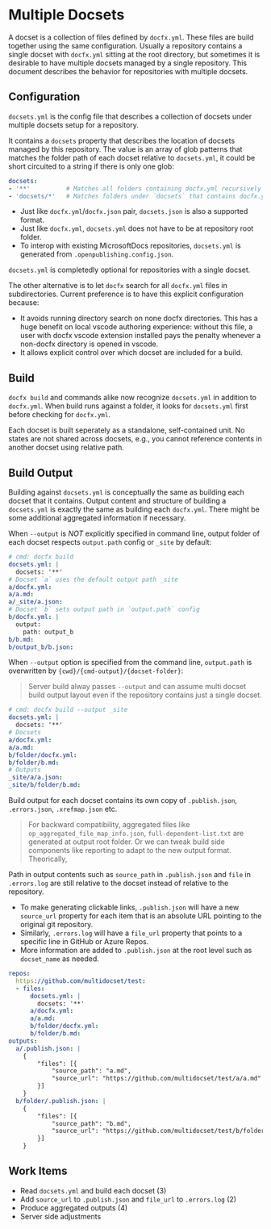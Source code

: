 # Multiple Docsets

A docset is a collection of files defined by `docfx.yml`. These files are build together using the same configuration. Usually a repository contains a single docset with `docfx.yml` sitting at the root directory, but sometimes it is desirable to have multiple docsets managed by a single repository.
This document describes the behavior for repositories with multiple docsets.

## Configuration

`docsets.yml` is the config file that describes a collection of docsets under multiple docsets setup for a repository. 

It contains a `docsets` property that describes the location of docsets managed by this repository. The value is an array of glob patterns that matches the folder path of each docset relative to `docsets.yml`, it could be short circuited to a string if there is only one glob:

```yml
docsets:
- '**'          # Matches all folders containing docfx.yml recursively
- 'docsets/*'   # Matches folders under `docsets` that contains docfx.yml
```

- Just like `docfx.yml`/`docfx.json` pair, `docsets.json` is also a supported format.
- Just like `docfx.yml`, `docsets.yml` does not have to be at repository root folder.
- To interop with existing MicrosoftDocs repositories, `docsets.yml` is generated from `.openpublishing.config.json`.

`docsets.yml` is completedly optional for repositories with a single docset.

The other alternative is to let `docfx` search for all `docfx.yml` files in subdirectories. Current preference is to have this explicit configuration because:
  - It avoids running directory search on none docfx directories. This has a huge benefit on local vscode authoring experience:
    without this file, a user with docfx vscode extension installed pays the penalty whenever a non-docfx directory is opened in vscode.
  - It allows explicit control over which docset are included for a build.

## Build

`docfx build` and commands alike now recognize `docsets.yml` in addition to `docfx.yml`. When build runs against a folder, it looks for `docsets.yml` first before checking for `docfx.yml`.

Each docset is built seperately as a standalone, self-contained unit. No states are not shared across docsets, e.g., you cannot reference contents in another docset using relative path.

## Build Output

Building against `docsets.yml` is conceptually the same as building each docset that it contains. Output content and structure of building a `docsets.yml` is exactly the same as building each `docfx.yml`. There might be some additional aggregated information if necessary.

When `--output` is _NOT_ explicitly specified in command line, output folder of each docset respects `output.path` config or `_site` by default:

```yml
# cmd: docfx build
docsets.yml: |
  docsets: '**'
# Docset `a` uses the default output path _site
a/docfx.yml:
a/a.md:
a/_site/a.json:
# Docset `b` sets output path in `output.path` config
b/docfx.yml: |
  output:
    path: output_b
b/b.md:
b/output_b/b.json:
```

When `--output` option is specified from the command line, `output.path` is overwritten by `{cwd}/{cmd-output}/{docset-folder}`:

> Server build alway passes `--output` and can assume multi docset build output layout even if the repository contains just a single docset.

```yml
# cmd: docfx build --output _site
docsets.yml: |
  docsets: '**'
# Docsets
a/docfx.yml:
a/a.md:
b/folder/docfx.yml:
b/folder/b.md:
# Outputs
_site/a/a.json:
_site/b/folder/b.md:
```

Build output for each docset contains its own copy of `.publish.json`, `.errors.json`, `.xrefmap.json` etc.

> For backward compatibility, aggregated files like `op_aggregated_file_map_info.json`, `full-dependent-list.txt` are generated at output root folder. Or we can tweak build side components like reporting to adapt to the new output format. Theorically, 

Path in output contents such as `source_path` in `.publish.json` and `file` in `.errors.log` are still relative to the docset instead of relative to the repository.

- To make generating clickable links, `.publish.json` will have a new `source_url` property for each item that is an absolute URL pointing to the original git repository.
- Similarly, `.errors.log` will have a `file_url` property that points to a specific line in GitHub or Azure Repos.
- More information are added to `.publish.json` at the root level such as `docset_name` as needed.

```yml
repos:
  https://github.com/multidocset/test:
  - files:
      docsets.yml: |
        docsets: '**'
      a/docfx.yml:
      a/a.md:
      b/folder/docfx.yml:
      b/folder/b.md:
outputs:
  a/.publish.json: |
    {
        "files": [{
            "source_path": "a.md",
            "source_url": "https://github.com/multidocset/test/a/a.md"
        }]
    }
  b/folder/.publish.json: |
    {
        "files": [{
            "source_path": "b.md",
            "source_url": "https://github.com/multidocset/test/b/folder/b.md"
        }]
    }
```

## Work Items

- Read `docsets.yml` and build each docset (3)
- Add `source_url` to `.publish.json` and `file_url` to `.errors.log` (2)
- Produce aggregated outputs (4)
- Server side adjustments
